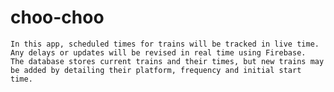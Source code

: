 # choo-choo

    In this app, scheduled times for trains will be tracked in live time.  Any delays or updates will be revised in real time using Firebase.  The database stores current trains and their times, but new trains may be added by detailing their platform, frequency and initial start time.

